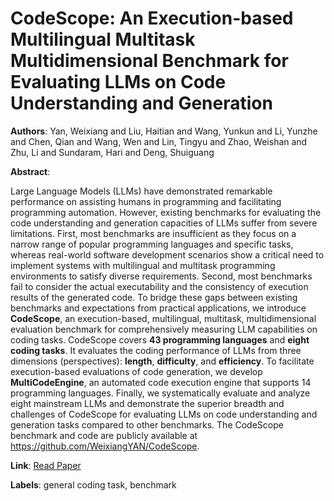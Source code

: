 # CodeScope: An Execution-based Multilingual Multitask Multidimensional Benchmark for Evaluating LLMs on Code Understanding and Generation

**Authors**: Yan, Weixiang and Liu, Haitian and Wang, Yunkun and Li, Yunzhe and Chen, Qian and Wang, Wen and Lin, Tingyu and Zhao, Weishan and Zhu, Li and Sundaram, Hari and Deng, Shuiguang

**Abstract**:

Large Language Models (LLMs) have demonstrated remarkable performance on assisting humans in programming and facilitating programming automation. However, existing benchmarks for evaluating the code understanding and generation capacities of LLMs suffer from severe limitations. First, most benchmarks are insufficient as they focus on a narrow range of popular programming languages and specific tasks, whereas real-world software development scenarios show a critical need to implement systems with multilingual and multitask programming environments to satisfy diverse requirements. Second, most benchmarks fail to consider the actual executability and the consistency of execution results of the generated code. To bridge these gaps between existing benchmarks and expectations from practical applications, we introduce **CodeScope**, an execution-based, multilingual, multitask, multidimensional evaluation benchmark for comprehensively measuring LLM capabilities on coding tasks. CodeScope covers **43 programming languages** and **eight coding tasks**. It evaluates the coding performance of LLMs from three dimensions (perspectives): **length**, **difficulty**, and **efficiency**. To facilitate execution-based evaluations of code generation, we develop **MultiCodeEngine**, an automated code execution engine that supports 14 programming languages. Finally, we systematically evaluate and analyze eight mainstream LLMs and demonstrate the superior breadth and challenges of CodeScope for evaluating LLMs on code understanding and generation tasks compared to other benchmarks. The CodeScope benchmark and code are publicly available at https://github.com/WeixiangYAN/CodeScope.

**Link**: [Read Paper](https://doi.org/10.18653/v1/2024.acl-long.301)

**Labels**: general coding task, benchmark
